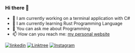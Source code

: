 ### Hi there 👋



- 🔭 I am currently working on a terminal application with C#
- 🌱 I am currently learning Rust Programming Language
- 💬 You can ask me about Programming
- 📫 How can you reach me:  <a href="www.ferdiucuncu.com.tr" class="button primary">my personal website</a>


[![linkedin](https://img.shields.io/badge/Linkedin-000000?style=for-the-badge&logo=Linkedin&logoColor=white)](https://www.linkedin.com/in/ferdiucuncu/)
[![Linktree](https://img.shields.io/badge/Linktree-39E09B?style=for-the-badge&logo=linktree&logoColor=white)](https://linktr.ee/ferdiucuncu.com.tr)
[![Instagram](https://img.shields.io/badge/Instagram-E4405F?style=for-the-badge&logo=instagram&logoColor=white)](https://www.instagram.com/ferdi_ucuncu)
